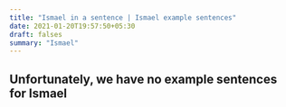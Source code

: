 ```yaml
---
title: "Ismael in a sentence | Ismael example sentences"
date: 2021-01-20T19:57:50+05:30
draft: falses
summary: "Ismael"
---
```

## Unfortunately, we have no example sentences for Ismael                 

